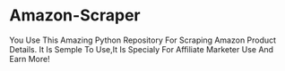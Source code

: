 # Amazon-Scraper
You Use This Amazing Python Repository For Scraping Amazon Product Details. It Is Semple To Use,It Is Specialy For Affiliate Marketer Use And Earn More! 
